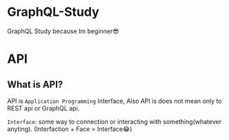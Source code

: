 # GraphQL-Study

GraphQL Study because Im beginner😎

# API

## What is API?

API is `Application Programming` Interface, Also API is does not mean only to REST api or GraphQL api.

`Interface`: some way to connection or interacting with something(whatever anyting). (Interfaction + Face = Interface😂)
